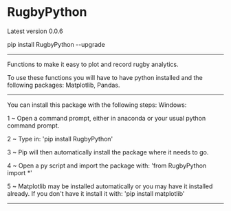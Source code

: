 # RugbyPython
Latest version 0.0.6

pip install RugbyPython --upgrade

---------------------

Functions to make it easy to plot and record rugby analytics.

To use these functions you will have to have python installed and the following packages: Matplotlib, Pandas.

---------------------
You can install this package with the following steps:
Windows: 

1 ~ Open a command prompt, either in anaconda or your usual python command prompt. 

2 ~ Type in: 'pip install RugbyPython'

3 ~ Pip will then automatically install the package where it needs to go.

4 ~ Open a py script and import the package with: 'from RugbyPython import *'

5 ~ Matplotlib may be installed automatically or you may have it installed already. If you don't have it install it with: 'pip install matplotlib'

---------------------
